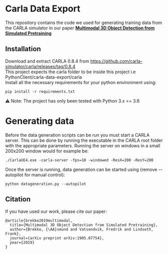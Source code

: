 
# Carla Data Export
This repository contains the code we used for generating training data from the CARLA simulator in our paper [**Multimodal 3D Object Detection from Simulated Pretraining**](https://arxiv.org/abs/1905.07754)

## Installation
Download and extract CARLA 0.8.4 from https://github.com/carla-simulator/carla/releases/tag/0.8.4  
This project expects the carla folder to be inside this project i.e PythonClient/carla-data-export/carla  
Install all the necessary requirements for your python environment using:


```
pip install -r requirements.txt
```

⚠️ Note: The project has only been tested with Python 3.x <= 3.6

# Generating data
Before the data generation scripts can be run you must start a CARLA server. This can be done by running the executable in the CARLA root folder with the appropriate parameters. Running the server on windows in a small 200x200 window would for example be:
```
./CarlaUE4.exe -carla-server -fps=10 -windowed -ResX=200 -ResY=200
```
Once the server is running, data generation can be started using (remove --autopilot for manual control):
```
python datageneration.py --autopilot
```

## Citation
If you have used our work, please cite our paper:
```
@article{brekke2019multimodal,
  title={Multimodal 3D Object Detection from Simulated Pretraining},
  author={Brekke, {\AA}smund and Vatsendvik, Fredrik and Lindseth, Frank},
  journal={arXiv preprint arXiv:1905.07754},
  year={2019}
}
```
